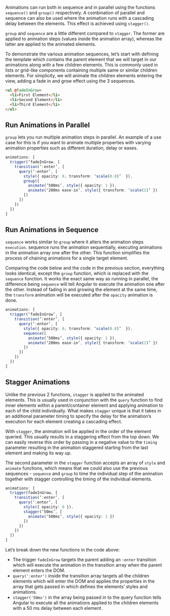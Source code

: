 Animations can run both in sequence and in parallel using the functions `sequence()` and `group()` respectively. A combination of parallel and sequence can also be used where the animation runs with a cascading delay between the elements. This effect is achieved using `stagger()`.

`group` and `sequence` are a little different compared to `stagger`. The former are applied to animation steps (values inside the animation array), whereas the latter are applied to the animated elements.

To demonstrate the various animation sequences, let’s start with defining the template which contains the parent element that we will target in our animations along with a few children elements. This is commonly used in lists or grid-like components containing multiple same or similar children elements. For simplicity, we will animate the children elements entering the view, adding a fade in and grow effect using the 3 sequences.

```html
<ul @fadeInGrow>
  <li>First Element</li>
  <li>Second Element</li>
  <li>Third Element</li>
</ul>
```

## Run Animations in Parallel

`group` lets you run multiple animation steps in parallel. An example of a use case for this is if you want to animate multiple properties with varying animation properties such as different duration, delay or eases.

```typescript
animations: [
  trigger(‘fadeInGrow, [
    transition(‘:enter’, [
      query(‘:enter’, [
        style({ opacity: 0, transform: ‘scale(0.8)’  }),
        group([
          animate(‘500ms’, style({ opacity: 1 }),
          animate(‘200ms ease-in’, style({ transform: ‘scale(1)’ })
        ])
      ])
    ])
  ])
]
```

## Run Animations in Sequence

`sequence` works similar to `group` where it alters the animation steps `execution`. sequence runs the animation sequentially, executing animations in the animation array one after the other. This function simplifies the process of chaining animations for a single target element.

Comparing the code below and the code in the previous section, everything looks identical, except the `group` function, which is replaced with the `sequence` function. It works the exact same way as running in parallel, the difference being `sequence` will tell Angular to execute the animation one after the other. Instead of fading in and growing the element at the same time, the `transform` animation will be executed after the `opacity` animation is done.

```typescript
animations: [
  trigger(‘fadeInGrow’, [
    transition(‘:enter’, [
      query(‘:enter’, [
        style({ opacity: 0, transform: ‘scale(0.8)’  }),
        sequence([
          animate(‘500ms’, style({ opacity: 1 }),
          animate(‘200ms ease-in’, style({ transform: ‘scale(1)’ })
        ])
      ])
    ])
  ])
]
```

## Stagger Animations

Unlike the previous 2 functions, `stagger` is applied to the animated elements. This is usually used in conjunction with the `query` function to find inner elements within a parent/container element and applying animation to each of the child individually. What makes `stagger` unique is that it takes in an additional parameter timing to specify the delay for the animation’s execution for each element creating a cascading effect.

With `stagger`, the animation will be applied in the order of the element queried. This usually results in a staggering effect from the top down. We can easily reverse this order by passing in a negative value to the `timing` parameter resulting in the animation staggered starting from the last element and making its way up.

The second parameter in the `stagger` function accepts an array of `style` and `animate` functions, which means that we could also use the previous sequences - `sequence` and `group` to time the individual step of the animation together with stagger controlling the timing of the individual elements.

```typescript
animations: [
  trigger(fadeInGrow, [
    transition(‘:enter’, [
      query(‘:enter’, [
        style({ opacity: 0 }),
        stagger(‘50ms’, [
          animate(‘500ms’, style({ opacity: 1 })
        ])
      ])
    ])
  ])
]
```

Let’s break down the new functions in the code above:

- The trigger `fadeInGrow` targets the parent adding an `:enter` transition which will execute the animation in the transition array when the parent element enters the DOM.
- `query(':enter')` inside the transition array targets all the children elements which will enter the DOM and applies the properties in the array that gets passed in which defines the elements’ styles and animations.
- `stagger('50ms')` in the array being passed in to the query function tells Angular to execute all the animations applied to the children elements with a 50 ms delay between each element.
